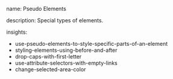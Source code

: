 name: Pseudo Elements

description: Special types of elements.

insights:
  - use-pseudo-elements-to-style-specific-parts-of-an-element
  - styling-elements-using-before-and-after
  - drop-caps-with-first-letter
  - use-attribute-selectors-with-empty-links
  - change-selected-area-color
